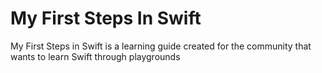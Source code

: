 # My First Steps In Swift
My First Steps in Swift is a learning guide created for the community that wants to learn Swift through playgrounds
